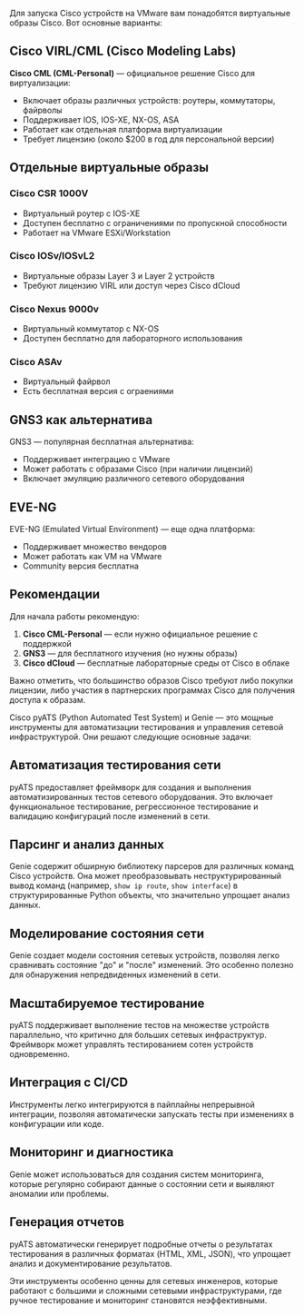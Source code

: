 Для запуска Cisco устройств на VMware вам понадобятся виртуальные образы Cisco. Вот основные варианты:

## Cisco VIRL/CML (Cisco Modeling Labs)

**Cisco CML (CML-Personal)** — официальное решение Cisco для виртуализации:
- Включает образы различных устройств: роутеры, коммутаторы, файрволы
- Поддерживает IOS, IOS-XE, NX-OS, ASA
- Работает как отдельная платформа виртуализации
- Требует лицензию (около $200 в год для персональной версии)

## Отдельные виртуальные образы

### Cisco CSR 1000V
- Виртуальный роутер с IOS-XE
- Доступен бесплатно с ограничениями по пропускной способности
- Работает на VMware ESXi/Workstation

### Cisco IOSv/IOSvL2
- Виртуальные образы Layer 3 и Layer 2 устройств
- Требуют лицензию VIRL или доступ через Cisco dCloud

### Cisco Nexus 9000v
- Виртуальный коммутатор с NX-OS
- Доступен бесплатно для лабораторного использования

### Cisco ASAv
- Виртуальный файрвол
- Есть бесплатная версия с ограениями

## GNS3 как альтернатива

GNS3 — популярная бесплатная альтернатива:
- Поддерживает интеграцию с VMware
- Может работать с образами Cisco (при наличии лицензий)
- Включает эмуляцию различного сетевого оборудования

## EVE-NG

EVE-NG (Emulated Virtual Environment) — еще одна платформа:
- Поддерживает множество вендоров
- Может работать как VM на VMware
- Community версия бесплатна

## Рекомендации

Для начала работы рекомендую:
1. **Cisco CML-Personal** — если нужно официальное решение с поддержкой
2. **GNS3** — для бесплатного изучения (но нужны образы)
3. **Cisco dCloud** — бесплатные лабораторные среды от Cisco в облаке

Важно отметить, что большинство образов Cisco требуют либо покупки лицензии, либо участия в партнерских программах Cisco для получения доступа к образам.

Cisco pyATS (Python Automated Test System) и Genie — это мощные инструменты для автоматизации тестирования и управления сетевой инфраструктурой. Они решают следующие основные задачи:

## Автоматизация тестирования сети

pyATS предоставляет фреймворк для создания и выполнения автоматизированных тестов сетевого оборудования. Это включает функциональное тестирование, регрессионное тестирование и валидацию конфигураций после изменений в сети.

## Парсинг и анализ данных

Genie содержит обширную библиотеку парсеров для различных команд Cisco устройств. Она может преобразовывать неструктурированный вывод команд (например, `show ip route`, `show interface`) в структурированные Python объекты, что значительно упрощает анализ данных.

## Моделирование состояния сети

Genie создает модели состояния сетевых устройств, позволяя легко сравнивать состояние "до" и "после" изменений. Это особенно полезно для обнаружения непредвиденных изменений в сети.

## Масштабируемое тестирование

pyATS поддерживает выполнение тестов на множестве устройств параллельно, что критично для больших сетевых инфраструктур. Фреймворк может управлять тестированием сотен устройств одновременно.

## Интеграция с CI/CD

Инструменты легко интегрируются в пайплайны непрерывной интеграции, позволяя автоматически запускать тесты при изменениях в конфигурации или коде.

## Мониторинг и диагностика

Genie может использоваться для создания систем мониторинга, которые регулярно собирают данные о состоянии сети и выявляют аномалии или проблемы.

## Генерация отчетов

pyATS автоматически генерирует подробные отчеты о результатах тестирования в различных форматах (HTML, XML, JSON), что упрощает анализ и документирование результатов.

Эти инструменты особенно ценны для сетевых инженеров, которые работают с большими и сложными сетевыми инфраструктурами, где ручное тестирование и мониторинг становятся неэффективными.
